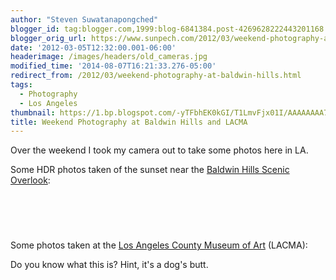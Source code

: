 ```yaml
---
author: "Steven Suwatanapongched"
blogger_id: tag:blogger.com,1999:blog-6841384.post-4269628222443201168
blogger_orig_url: https://www.sunpech.com/2012/03/weekend-photography-at-baldwin-hills.html
date: '2012-03-05T12:32:00.001-06:00'
headerimage: /images/headers/old_cameras.jpg
modified_time: '2014-08-07T16:21:33.276-05:00'
redirect_from: /2012/03/weekend-photography-at-baldwin-hills.html
tags:
  - Photography
  - Los Angeles
thumbnail: https://1.bp.blogspot.com/-yTFbhEK0kGI/T1LmvFjx01I/AAAAAAAA7SY/q416XmLmDDE/s800/2012-03-03+at+17-52-11.jpg
title: Weekend Photography at Baldwin Hills and LACMA
---
```



Over the weekend I took my camera out to take some photos here in LA.

Some HDR photos taken of the sunset near the <a href="https://www.parks.ca.gov/?page_id=22790">Baldwin Hills Scenic Overlook</a>:

<a href="https://1.bp.blogspot.com/-yTFbhEK0kGI/T1LmvFjx01I/AAAAAAAA7SY/q416XmLmDDE/s800/2012-03-03+at+17-52-11.jpg" alt=""><img   border="0"  src="https://1.bp.blogspot.com/-yTFbhEK0kGI/T1LmvFjx01I/AAAAAAAA7SY/q416XmLmDDE/s400/2012-03-03+at+17-52-11.jpg" alt=""  /></a>

<a href="https://4.bp.blogspot.com/-6a-nGxMNFU0/T1Lmwt5URNI/AAAAAAAA7Sg/mLTZG9_tvpI/s800/2012-03-03+at+17-53-57.jpg" alt=""><img   border="0"  src="https://4.bp.blogspot.com/-6a-nGxMNFU0/T1Lmwt5URNI/AAAAAAAA7Sg/mLTZG9_tvpI/s400/2012-03-03+at+17-53-57.jpg" alt=""  /></a>

<a href="https://1.bp.blogspot.com/-9U-fHZVqbi4/T1LmyC-1s3I/AAAAAAAA7So/b6WbVALOQ28/s800/2012-03-03+at+17-54-18.jpg" alt=""><img   border="0" src="https://1.bp.blogspot.com/-9U-fHZVqbi4/T1LmyC-1s3I/AAAAAAAA7So/b6WbVALOQ28/s400/2012-03-03+at+17-54-18.jpg" alt=""  /></a>

<a href="https://4.bp.blogspot.com/-SlGI7Xch4ps/T1LmzMB7ZpI/AAAAAAAA7Sw/z8_exif8hMA/s800/2012-03-03+at+17-55-50.jpg" alt=""><img   border="0"  src="https://4.bp.blogspot.com/-SlGI7Xch4ps/T1LmzMB7ZpI/AAAAAAAA7Sw/z8_exif8hMA/s400/2012-03-03+at+17-55-50.jpg" alt=""  /></a> <a href="https://3.bp.blogspot.com/-m_kdbMJJUEI/T1Lm0HS1PiI/AAAAAAAA7S4/AbOTzvCFdzc/s800/2012-03-03+at+17-56-16.jpg" alt=""  style="clear: left; display: inline !important; margin-bottom: 1em; margin-right: 1em; text-align: center;"><img   border="0"  src="https://3.bp.blogspot.com/-m_kdbMJJUEI/T1Lm0HS1PiI/AAAAAAAA7S4/AbOTzvCFdzc/s400/2012-03-03+at+17-56-16.jpg" alt=""  /></a>


Some photos taken at the <a href="https://www.lacma.org/">Los Angeles County Museum of Art</a> (LACMA):

Do you know what this is? Hint, it's a dog's butt.<a href="https://2.bp.blogspot.com/-RCoQLasBVoc/T1TiPKk5-uI/AAAAAAAA7dY/JXZlCXOuCTc/s800/2012-03-04+at+16-41-07.jpg" alt=""><img   border="0"  src="https://2.bp.blogspot.com/-RCoQLasBVoc/T1TiPKk5-uI/AAAAAAAA7dY/JXZlCXOuCTc/s400/2012-03-04+at+16-41-07.jpg" alt=""  /></a>

<a href="https://3.bp.blogspot.com/-7gn9uoKn_4Y/T1TinYBhbVI/AAAAAAAA7is/j5YVJIF89zg/s800/2012-03-04+at+17-28-36.jpg" alt=""><img   border="0"  src="https://3.bp.blogspot.com/-7gn9uoKn_4Y/T1TinYBhbVI/AAAAAAAA7is/j5YVJIF89zg/s400/2012-03-04+at+17-28-36.jpg" alt=""  /></a>